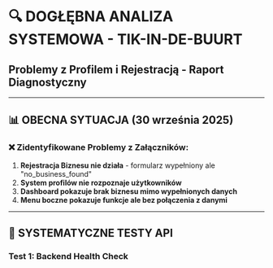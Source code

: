 # 🔍 DOGŁĘBNA ANALIZA SYSTEMOWA - TIK-IN-DE-BUURT
## Problemy z Profilem i Rejestracją - Raport Diagnostyczny

---

## 📊 OBECNA SYTUACJA (30 września 2025)

### ❌ **Zidentyfikowane Problemy z Załączników:**
1. **Rejestracja Biznesu nie działa** - formularz wypełniony ale "no_business_found"
2. **System profilów nie rozpoznaje użytkowników** 
3. **Dashboard pokazuje brak biznesu mimo wypełnionych danych**
4. **Menu boczne pokazuje funkcje ale bez połączenia z danymi**

---

## 🧪 SYSTEMATYCZNE TESTY API

### Test 1: Backend Health Check